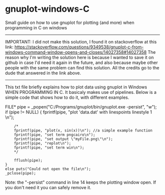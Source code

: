 # gnuplot-windows-C
Small guide on how to use gnuplot for plotting (and more) when programming in C on windows

***********************************************************
IMPORTANT: 
I did not make this solution, I found it on stackoverflow at this link: https://stackoverflow.com/questions/9349538/gnuplot-c-from-windows-command-window-opens-and-closes/14027358#14027358
The reason why I'm writing the solution here is because I wanted to save it on github in case I'd need it again in the future, and also because maybe other people with the same problem can find this solution. All the credits go to the dude that answered in the link above.
***********************************************************


This txt file briefly explains how to plot data using gnuplot in Windows WHEN PROGRAMMING IN C.
It basicaly makes use of pipelines. Below is a simple code that shows how to do it, with different examples.

FILE* pipe = _popen("C:/Programs/gnuplot/bin/gnuplot.exe -persist", "w");
	if (pipe != NULL)
	{
		fprintf(pipe, "plot 'data.dat' with linespoints linestyle 1 \n");

		/*
		fprintf(pipe, "plot(x, sin(x))\n"); //a simple example function
		fprintf(pipe, "set term pngcairo\n");
		fprintf(pipe, "set output \"myFile.png\"\n");
		fprintf(pipe, "replot\n");
		fprintf(pipe, "set term win\n");
		*/

		fflush(pipe);
	}
	else puts("Could not open the file\n");
	_pclose(pipe);


Note: the "-persist" command in line 14 keeps the plotting window open. If you don't need it you can safely remove it.
